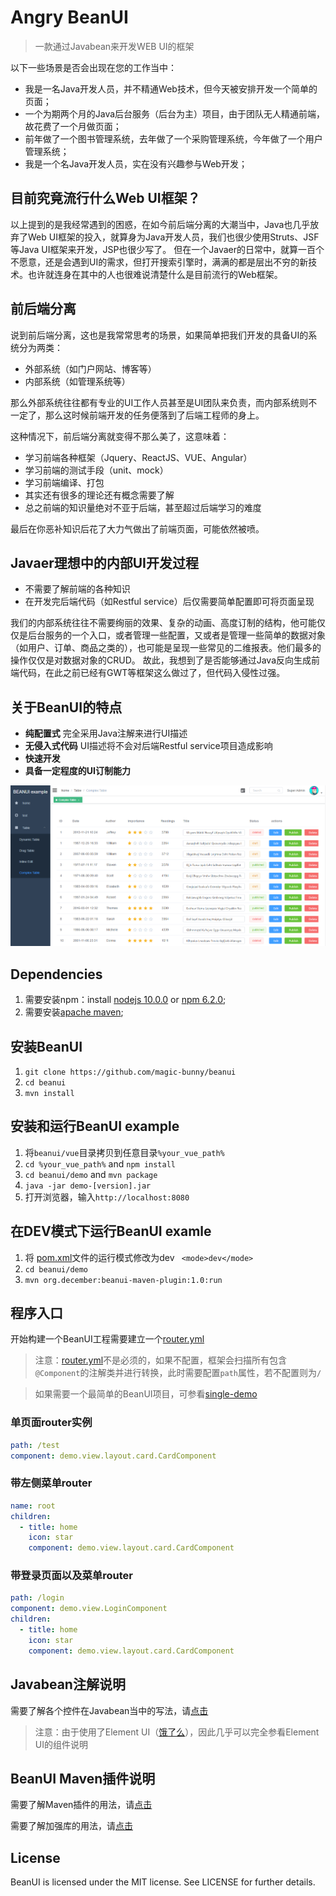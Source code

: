 # Angry BeanUI
> 一款通过Javabean来开发WEB UI的框架

以下一些场景是否会出现在您的工作当中：
- 我是一名Java开发人员，并不精通Web技术，但今天被安排开发一个简单的页面；
- 一个为期两个月的Java后台服务（后台为主）项目，由于团队无人精通前端，故花费了一个月做页面；
- 前年做了一个图书管理系统，去年做了一个采购管理系统，今年做了一个用户管理系统；
- 我是一个名Java开发人员，实在没有兴趣参与Web开发；

## 目前究竟流行什么Web UI框架？
以上提到的是我经常遇到的困惑，在如今前后端分离的大潮当中，Java也几乎放弃了Web UI框架的投入，就算身为Java开发人员，我们也很少使用Struts、JSF等Java UI框架来开发，JSP也很少写了。
但在一个Javaer的日常中，就算一百个不愿意，还是会遇到UI的需求，但打开搜索引擎时，满满的都是层出不穷的新技术。也许就连身在其中的人也很难说清楚什么是目前流行的Web框架。

## 前后端分离
说到前后端分离，这也是我常常思考的场景，如果简单把我们开发的具备UI的系统分为两类：
- 外部系统（如门户网站、博客等）
- 内部系统（如管理系统等）

那么外部系统往往都有专业的UI工作人员甚至是UI团队来负责，而内部系统则不一定了，那么这时候前端开发的任务便落到了后端工程师的身上。

这种情况下，前后端分离就变得不那么美了，这意味着：
- 学习前端各种框架（Jquery、ReactJS、VUE、Angular）
- 学习前端的测试手段（unit、mock）
- 学习前端编译、打包
- 其实还有很多的理论还有概念需要了解
- 总之前端的知识量绝对不亚于后端，甚至超过后端学习的难度

最后在你恶补知识后花了大力气做出了前端页面，可能依然被喷。

## Javaer理想中的内部UI开发过程
- 不需要了解前端的各种知识
- 在开发完后端代码（如Restful service）后仅需要简单配置即可将页面呈现

我们的内部系统往往不需要绚丽的效果、复杂的动画、高度订制的结构，他可能仅仅是后台服务的一个入口，或者管理一些配置，又或者是管理一些简单的数据对象（如用户、订单、商品之类的），也可能是呈现一些常见的二维报表。他们最多的操作仅仅是对数据对象的CRUD。
故此，我想到了是否能够通过Java反向生成前端代码，在此之前已经有GWT等框架这么做过了，但代码入侵性过强。

## 关于BeanUI的特点
- **纯配置式** 完全采用Java注解来进行UI描述
- **无侵入式代码** UI描述将不会对后端Restful service项目造成影响
- **快速开发**
- **具备一定程度的UI订制能力**

![example](example.png)

## Dependencies
1. 需要安装npm：install [nodejs 10.0.0](https://nodejs.org) or [npm 6.2.0](https://www.npmjs.com/);
2. 需要安装[apache maven](http://maven.apache.org);

## 安装BeanUI
1. `git clone https://github.com/magic-bunny/beanui`
2. `cd beanui`
3. `mvn install`

## 安装和运行BeanUI example
1. 将`beanui/vue`目录拷贝到任意目录`%your_vue_path%`
2. `cd %your_vue_path%` and `npm install`
3. `cd beanui/demo` and `mvn package`
4. `java -jar demo-[version].jar`
5. 打开浏览器，输入`http://localhost:8080`

## 在DEV模式下运行BeanUI examle
1. 将 [pom.xml](demo/pom.xml)文件的运行模式修改为dev ` <mode>dev</mode>`
2. `cd beanui/demo`
3. `mvn org.december:beanui-maven-plugin:1.0:run`

## 程序入口
开始构建一个BeanUI工程需要建立一个[router.yml](demo/src/resources/router.yml)
> 注意：[router.yml](demo/src/resources/router.yml)不是必须的，如果不配置，框架会扫描所有包含`@Component`的注解类并进行转换，此时需要配置`path`属性，若不配置则为`/`

> 如果需要一个最简单的BeanUI项目，可参看[single-demo](single-demo)

### 单页面router实例
```yml
path: /test
component: demo.view.layout.card.CardComponent
```

### 带左侧菜单router
```yml
name: root
children:
  - title: home
    icon: star
    component: demo.view.layout.card.CardComponent
```

### 带登录页面以及菜单router
```yml
path: /login
component: demo.view.LoginComponent
children:
  - title: home
    icon: star
    component: demo.view.layout.card.CardComponent
```

## Javabean注解说明
需要了解各个控件在Javabean当中的写法，请[点击](beanui-core/readme.md)
> 注意：由于使用了Element UI（[饿了么](http://element-cn.eleme.io/#/zh-CN/component/button)），因此几乎可以完全参看Element UI的组件说明

## BeanUI Maven插件说明
需要了解Maven插件的用法，请[点击](beanui-maven-plugin/readme.md)

需要了解加强库的用法，请[点击](beanui-core-plus/readme.md)


## License
BeanUI is licensed under the MIT license. See LICENSE for further details.